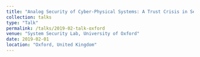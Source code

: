```yaml
---
title: "Analog Security of Cyber-Physical Systems: A Trust Crisis in Sensors"
collection: talks
type: "Talk"
permalink: /talks/2019-02-talk-oxford
venue: "System Security Lab, University of Oxford"
date: 2019-02-01
location: "Oxford, United Kingdom"
---
```


<!-- This is a description of your talk, which is a markdown files that can be all markdown-ified like any other post. Yay markdown! -->
